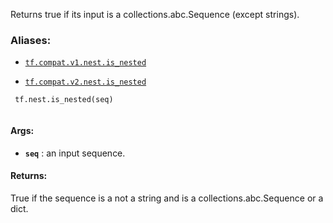 Returns true if its input is a collections.abc.Sequence (except strings).



### Aliases:

- [ `tf.compat.v1.nest.is_nested` ](/api_docs/python/tf/nest/is_nested)

- [ `tf.compat.v2.nest.is_nested` ](/api_docs/python/tf/nest/is_nested)



```
 tf.nest.is_nested(seq)
 
```



#### Args:

- **`seq`** : an input sequence.



#### Returns:
True if the sequence is a not a string and is a collections.abc.Sequence
or a dict.

